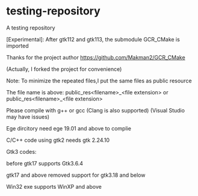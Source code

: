 # testing-repository

A testing repository

[Experimental]: After gtk112 and gtk113, the submodule GCR_CMake is imported

Thanks for the project author https://github.com/Makman2/GCR_CMake

(Actually, I forked the project for convenience)

Note: To minimize the repeated files,I put the same files as public resource

The file name is above: public\_res\<filename\>\_\<file extension\> or public\_res\<filename\>\_\<file extension\>

Please compile with g++ or gcc (Clang is also supported)
(Visual Studio may have issues)

Ege dircitory need ege 19.01 and above to complie

C/C++ code using gtk2 needs gtk 2.24.10

Gtk3 codes:

before gtk17 supports Gtk3.6.4

gtk17 and above removed support for gtk3.18 and below

Win32 exe supports WinXP and above 
